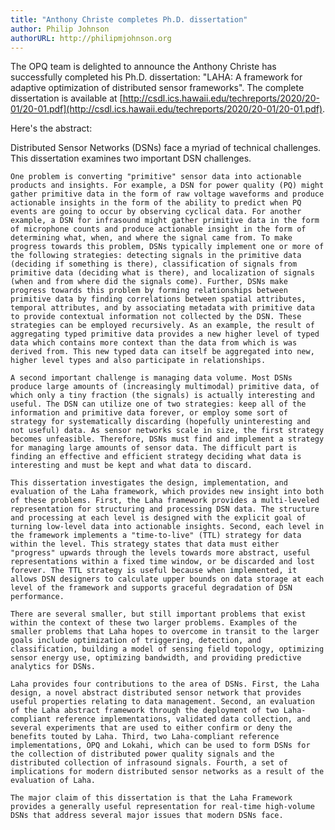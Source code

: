 ```yaml
---
title: "Anthony Christe completes Ph.D. dissertation"
author: Philip Johnson
authorURL: http://philipmjohnson.org
---
```


The OPQ team is delighted to announce the Anthony Christe has successfully completed his Ph.D. dissertation: "LAHA: A framework for adaptive optimization of distributed sensor frameworks". The complete dissertation is available at [http://csdl.ics.hawaii.edu/techreports/2020/20-01/20-01.pdf](http://csdl.ics.hawaii.edu/techreports/2020/20-01/20-01.pdf).

Here's the abstract:

Distributed Sensor Networks (DSNs) face a myriad of technical challenges. This dissertation examines two important DSN challenges.

	One problem is converting "primitive" sensor data into actionable products and insights. For example, a DSN for power quality (PQ) might gather primitive data in the form of raw voltage waveforms and produce actionable insights in the form of the ability to predict when PQ events are going to occur by observing cyclical data. For another example, a DSN for infrasound might gather primitive data in the form of microphone counts and produce actionable insight in the form of determining what, when, and where the signal came from. To make progress towards this problem, DSNs typically implement one or more of the following strategies: detecting signals in the primitive data (deciding if something is there), classification of signals from primitive data (deciding what is there), and localization of signals (when and from where did the signals come). Further, DSNs make progress towards this problem by forming relationships between primitive data by finding correlations between spatial attributes, temporal attributes, and by associating metadata with primitive data to provide contextual information not collected by the DSN. These strategies can be employed recursively. As an example, the result of aggregating typed primitive data provides a new higher level of typed data which contains more context than the data from which is was derived from. This new typed data can itself be aggregated into new, higher level types and also participate in relationships.

	A second important challenge is managing data volume. Most DSNs produce large amounts of (increasingly multimodal) primitive data, of which only a tiny fraction (the signals) is actually interesting and useful. The DSN can utilize one of two strategies: keep all of the information and primitive data forever, or employ some sort of strategy for systematically discarding (hopefully uninteresting and not useful) data. As sensor networks scale in size, the first strategy becomes unfeasible. Therefore, DSNs must find and implement a strategy for managing large amounts of sensor data. The difficult part is finding an effective and efficient strategy deciding what data is interesting and must be kept and what data to discard.

	This dissertation investigates the design, implementation, and evaluation of the Laha framework, which provides new insight into both of these problems. First, the Laha framework provides a multi-leveled representation for structuring and processing DSN data. The structure and processing at each level is designed with the explicit goal of turning low-level data into actionable insights. Second, each level in the framework implements a "time-to-live" (TTL) strategy for data within the level. This strategy states that data must either "progress" upwards through the levels towards more abstract, useful representations within a fixed time window, or be discarded and lost forever. The TTL strategy is useful because when implemented, it allows DSN designers to calculate upper bounds on data storage at each level of the framework and supports graceful degradation of DSN performance.

	There are several smaller, but still important problems that exist within the context of these two larger problems. Examples of the smaller problems that Laha hopes to overcome in transit to the larger goals include optimization of triggering, detection, and classification, building a model of sensing field topology, optimizing sensor energy use, optimizing bandwidth, and providing predictive analytics for DSNs.

	Laha provides four contributions to the area of DSNs. First, the Laha design, a novel abstract distributed sensor network that provides useful properties relating to data management. Second, an evaluation of the Laha abstract framework through the deployment of two Laha-compliant reference implementations, validated data collection, and several experiments that are used to either confirm or deny the benefits touted by Laha. Third, two Laha-compliant reference implementations, OPQ and Lokahi, which can be used to form DSNs for the collection of distributed power quality signals and the distributed collection of infrasound signals. Fourth, a set of implications for modern distributed sensor networks as a result of the evaluation of Laha.

	The major claim of this dissertation is that the Laha Framework provides a generally useful representation for real-time high-volume DSNs that address several major issues that modern DSNs face.
